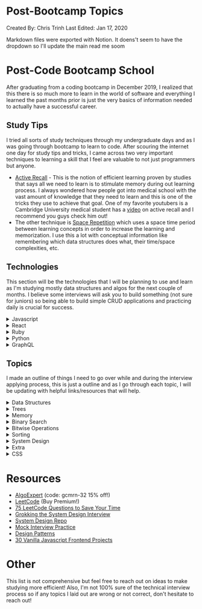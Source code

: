 # Post-Bootcamp Topics

Created By: Chris Trinh
Last Edited: Jan 17, 2020

Markdown files were exported with Notion. It doens't seem to have the dropdown so I'll update the main read me soom

# Post-Code Bootcamp School

After graduating from a coding bootcamp in December 2019, I realized that this there is so much more to learn in the world of software and everything I learned the past months prior is just the very basics of information needed to actually have a successful career.

## Study Tips

I tried all sorts of study techniques through my undergraduate days and as I was going through bootcamp to learn to code. After scouring the internet one day for study tips and tricks, I came across two very important techniques to learning a skill that I feel are valuable to not just programmers but anyone. 

- [Active Recall](https://en.wikipedia.org/wiki/Active_recall) - This is the notion of efficient learning proven by studies that says all we need to learn is to stimulate memory during out learning process. I always wondered how people got into medical school with the vast amount of knowledge that they need to learn and this is one of the tricks they use to achieve that goal. One of my favorite youtubers is a Cambridge University medical student has a [video](https://www.youtube.com/watch?v=ukLnPbIffxE&t=1072s) on active recall and I recommend you guys check him out!
- The other technique is [Space Repetition](https://en.wikipedia.org/wiki/Spaced_repetition) which uses a space time period between learning concepts in order to increase the learning and memorization. I use this a lot with conceptual information like remembering which data structures does what, their time/space complexities, etc.

## Technologies

This section will be  the technologies that I will be planning to use and learn as I'm studying mostly data structures and algos for the next couple of months. I believe some interviews will ask you to build something (not sure for juniors) so being able to build simple CRUD applications and practicing daily is crucial for success.

<details>
<summary>Javascript</summary>
    
* [Map vs Object](https://medium.com/front-end-weekly/es6-map-vs-object-what-and-when-b80621932373)
* Hoisting & Anonymous Functions
* Closures

</details>

<details>
<summary>React</summary>
    
* React Hooks

</details>

<details>
<summary>Ruby</summary>

</details>

<details><summary>Python</summary></details>
<details><summary>GraphQL</summary></details>

## Topics

I made an outline of things I need to go over while and during the interview applying process, this is just a outline and as I go through each topic, I will be updating with helpful links/resources that will help.

<details>
<summary>Data Structures</summary> 

* ## Arrays
  * Arrays are stored contiguous in memory
  * Static array has a fixed length at compile time
  * Dynamic arrays grows as the elements in the array increases
  * Amortized Analysis is the complexity of an algorithm
  * Accessing an element takes O(1) time
  * Traversing an array takes O(N) time
  * Copying an array takes O(N) time and space
  * Inserting into an array takes O(N) time because we have to shift elements N spaces
  * .pop() is O(1) since we are removing from the end and not shifting
    * .shift() is O(1) we have to move elements accordingly
* ## Strings
  * Strings are stored as an array of integers in ASCII encoding standards in memory
  * Traversing a string takes O(N) time
  * Copying a string takes O(N) time and O(1) space
  * Retrieving an element in a string is O(1) time because in memory, they are stored as an array of integers
  * Strings are immutable for most modern languages
* ## Linked List
  * Sequence of nodes that are stored non-contiguously in memory
  * Properties of a head, tail, and length
  * Singly, doubly, multiply, and circularly linked
  * Access and Search take O(n) time and space
  * Insert and Delete take O(1) time and O(n) space
* ## Stacks && Queues
  * Stacks = LIFO (stack of books)
  * Queue = FIFO (line to pay groceries)
  * Both have O(1) add/delete time complexity 
  * Searching elements takes O(N) time
  * Storing elements takes O(N) time
* ## Hash
  * O(1) look up time
* ## Trees
  * Balanced vs Unbalanced Tree
    * 
  * Heap / Priority Queue / Binary Heap
  * Tries
* ## Graphs
  * How to do graph problems?
    * Use a structure to check visited nodes while traversing
    * DFS or BFS
  * Vertices are nodes and edges are the connections
  * Directed vs Undirected Graph
  * Cyclic Graph
  * Traversing a graph takes O(V + E) time and Space is O(V + E) where V is the number of nodes and E is the number of edges connecting each node
</details>

</details>

<details>
<summary>Trees</summary>
    
  * Breadth-first Search (DFS) 
  * Depth-first Search (DFS)
  * In-Order
    * left, self, right
  * Pre-Order
    * self, left, right
  * Post-Order 
    * left, right, self
  * Binary Search Trees (BST)
    * Properties
      * Nodes have at most 2 children
      * All values on the left of a node are less than its value
      * All the values on the right must be greater than the value
    * Insert, Delete, Search are all O(log n) time
    * Height is the number of edges between root and farthest leaf in the tree
  + Heap / Priority Queue / Binary Heap

</details>
<details>
<summary>Memory</summary>

* Memory lives in a bounded canvas in the computer that can store data.
* Memory is stored as base2 format or BITS
* Back to Back memory spots are slots that are right next to each other
* Bits is the unit used in memory (0s and 1s)
* One memory slot holds 8 bits or 1 byte
* Endianness is the order of bytes representing information in binary form

</details>
<details>
<summary>Binary Search</summary>

* Is the array sorted?
* O(log n) time
</details>

<details>
<summary>Bitwise Operations</summary>

</details>

<details>
<summary>Sorting</summary>

* General Information
* Stability
* Time / Space Complexity
* Merge Sort
* Quick Sort
* Radix Sort
* Bubble Sort
* Insertion Sort
* Selection Sort
</details>


<details>
<summary>System Design</summary>
</details>

<details>
<summary>Extra</summary>
    
* Recursion
* Dynamic Programming
* Object-Oriented Programming
* Design Patterns
* Cache
* Processes and Threads

</details>

<details>
<summary>CSS</summary>
</details>

# Resources

- [AlgoExpert](https://www.algoexpert.io/product) (code: gcmrn-32 15% off!)
- [LeetCode](https://leetcode.com/) (Buy Premium!)
- [75 LeetCode Questions to Save Your Time](https://www.teamblind.com/post/New-Year-Gift---Curated-List-of-Top-100-LeetCode-Questions-to-Save-Your-Time-OaM1orEU)
- [Grokking the System Design Interview](https://www.educative.io/courses/grokking-the-system-design-interview)
- [System Design Repo](https://github.com/donnemartin/system-design-primer)
- [Mock Interview Practice](https://www.pramp.com)
- [Design Patterns](https://hackernoon.com/14-patterns-to-ace-any-coding-interview-question-c5bb3357f6ed)
- [30 Vanilla Javascript Frontend Projects](https://javascript30.com/)


# Other

This list is not comprehensive but feel free to reach out on ideas to make studying more efficient! Also, I'm not 100% sure of the technical interview process so if any topics I laid out are wrong or not correct, don't hesitate to reach out!
